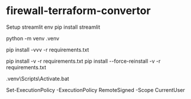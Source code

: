 # firewall-terraform-convertor

Setup streamlit env
pip install streamlit

python -m venv .venv

pip install -vvv -r requirements.txt

pip install -v -r requirements.txt
pip install --force-reinstall -v -r requirements.txt


.venv\Scripts\Activate.bat

Set-ExecutionPolicy -ExecutionPolicy RemoteSigned -Scope CurrentUser
